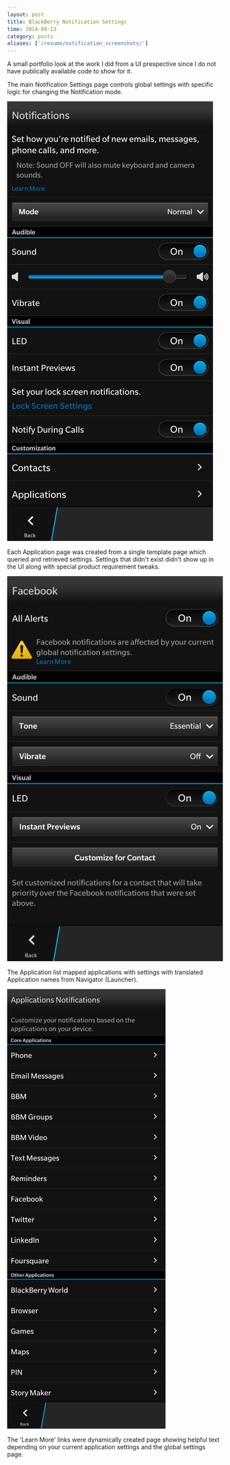 ```yaml
---
layout: post
title: BlackBerry Notification Settings
time: 2014-09-13
category: posts
aliases: ['/resume/notification_screenshots/']
---
```



A small portfolio look at the work I did from a UI prespective since I do not have publically available code to show for it.

The main Notification Settings page controls global settings with specific logic for changing the Notification mode.

![Main page][main]<br>

Each Application page was created from a single template page which queried and retrieved settings. Settings that didn't exist didn't show up in the UI along with special product requirement tweaks.

![Application page][app]<br>

The Application list mapped applications with settings with translated Application names from Navigator (Launcher).

![Application list page][list]<br>

The 'Learn More' links were dynamically created page showing helpful text depending on your current application settings and the global settings page.

[main]: /images/bb_settings/main.png
[app]: /images/bb_settings/app.png
[list]: /images/bb_settings/list.png
